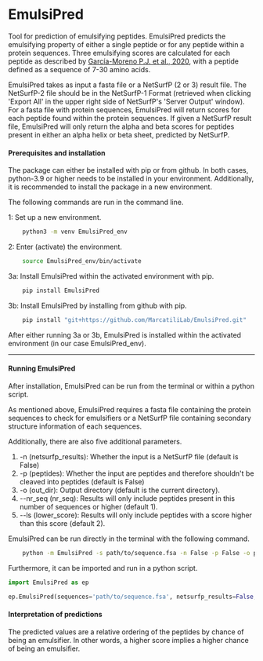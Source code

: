 # EmulsiPred
Tool for prediction of emulsifying peptides. EmulsiPred predicts the emulsifying property of either a single peptide or for any peptide within a protein sequences. Three emulsifying scores are calculated for each peptide as described by [García-Moreno P.J. et al., 2020](doi.org/10.1038/s41598-019-57229-6), with a peptide defined as a sequence of 7-30 amino acids.

EmulsiPred takes as input a fasta file or a NetSurfP (2 or 3) result file. The NetSurfP-2 file should be in the NetSurfP-1 Format (retrieved when clicking 'Export All' in the upper right side of NetSurfP's 'Server Output' window). For a fasta file with protein sequences, EmulsiPred will return scores for each peptide found within the protein sequences. If given a NetSurfP result file, EmulsiPred will only return the alpha and beta scores for peptides present in either an alpha helix or beta sheet, predicted by NetSurfP. 


#### Prerequisites and installation

The package can either be installed with pip or from github. 
In both cases, python-3.9 or higher needs to be installed in your
environment. Additionally, it is 
recommended to install the package in a new environment.

The following commands are run in the command line.

1: Set up a new environment.
~~~.sh  
    python3 -m venv EmulsiPred_env
~~~
2: Enter (activate) the environment.
~~~.sh
    source EmulsiPred_env/bin/activate
~~~
3a: Install EmulsiPred within the activated environment with pip.
~~~.sh
    pip install EmulsiPred
~~~
    
3b: Install EmulsiPred by installing from github with pip.

~~~.sh
    pip install "git+https://github.com/MarcatiliLab/EmulsiPred.git"
~~~ 

After either running 3a or 3b, EmulsiPred is installed within the
activated environment (in our case EmulsiPred_env).

---
#### Running EmulsiPred

After installation, EmulsiPred can be run from the terminal or
within a python script.

As mentioned above, EmulsiPred requires a fasta file containing the protein sequences to check for emulsifiers or a NetSurfP file containing secondary structure information of each sequences.

Additionally, there are also five additional parameters. 
1) -n (netsurfp_results): Whether the input is a NetSurfP file (default is False)
2) -p (peptides): Whether the input are peptides and therefore shouldn't be cleaved into peptides (default is False)
3) -o (out_dir): Output directory (default is the current directory).
4) --nr_seq (nr_seq): Results will only include peptides present in this number of sequences or higher (default 1).
5) --ls (lower_score): Results will only include peptides with a score higher than this score (default 2).  

EmulsiPred can be run directly in the terminal with the following
command.
~~~.sh
    python -m EmulsiPred -s path/to/sequence.fsa -n False -p False -o path/to/out_dir --nr_seq 1 --ls 2
~~~ 
Furthermore, it can be imported and run in a python script.

~~~~~~~~~~~~~~~~~~~~~python
import EmulsiPred as ep

ep.EmulsiPred(sequences='path/to/sequence.fsa', netsurfp_results=False, peptides=False, out_dir='path/to/out_dir', nr_seq=1, lower_score=2)
~~~~~~~~~~~~~~~~~~~~~

#### Interpretation of predictions

The predicted values are a relative ordering of the peptides by chance of being an emulsifier. 
In other words, a higher score implies a higher chance of being an emulsifier. 